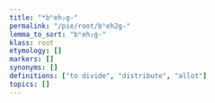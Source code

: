 ```yaml
---
title: "*bʰeh₂g-"
permalink: "/pie/root/bʰeh2g-"
lemma_to_sort: "bʰeh₂g-"
klass: root
etymology: []
markers: []
synonyms: []
definitions: ["to divide", "distribute", "allot"]
topics: []
---
```

